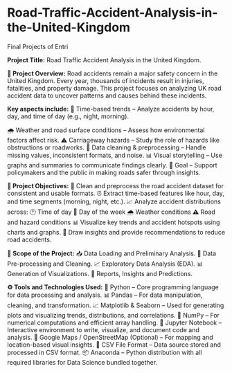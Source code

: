 # Road-Traffic-Accident-Analysis-in-the-United-Kingdom
Final Projects of Entri

**Project Title:**
Road Traffic Accident Analysis in the United Kingdom.

**📝 Project Overview:**
        Road accidents remain a major safety concern in the United Kingdom. Every year, thousands of incidents result in injuries, fatalities, and property damage. This project focuses on analyzing UK road accident data to uncover patterns and causes behind these incidents.


**Key aspects include:**
  📅 Time-based trends – Analyze accidents by hour, day, and time of day (e.g., night, morning).

  🌧️ Weather and road surface conditions – Assess how environmental factors affect risk.
  ⚠️ Carriageway hazards – Study the role of hazards like obstructions or roadworks.
  🧹 Data cleaning & preprocessing – Handle missing values, inconsistent formats, and noise.
  📊 Visual storytelling – Use graphs and summaries to communicate findings clearly.
  🎯 Goal – Support policymakers and the public in making roads safer through insights.


**🧩 Project Objectives:**
  🧹 Clean and preprocess the road accident dataset for consistent and usable formats.
  ⏰ Extract time-based features like hour, day, and time segments (morning, night, etc.).
  📈 Analyze accident distributions across:
      🕐 Time of day
      📅 Day of the week
      🌧️ Weather conditions
      ⚠️ Road and hazard conditions
  📊 Visualize key trends and accident hotspots using charts and graphs.
  🎯 Draw insights and provide recommendations to reduce road accidents.

**📅 Scope of the Project:**
  📥 Data Loading and Preliminary Analysis.
  🧬 Data Pre-processing and Cleaning.
  📈 Exploratory Data Analysis (EDA).
  📊 Generation of Visualizations.
  📝 Reports, Insights and Predictions.

**⚙️ Tools and Technologies Used:**
  📌 Python – Core programming language for data processing and analysis.
  📊 Pandas – For data manipulation, cleaning, and transformation.
  📈 Matplotlib & Seaborn – Used for generating plots and visualizing trends, distributions, and correlations.
  🧮 NumPy – For numerical computations and efficient array handling.
  🧹 Jupyter Notebook – Interactive environment to write, visualize, and document code and analysis.
  📍 Google Maps / OpenStreetMap (Optional) – For mapping and location-based visual insights.
  📁 CSV File Format – Data source stored and processed in CSV format.
  📦 Anaconda – Python distribution with all required libraries for Data Science bundled together.
